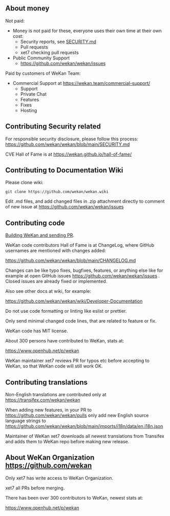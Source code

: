 ## About money

Not paid:

- Money is not paid for these, everyone uses their own time at their own cost:
  - Security reports, see [SECURITY.md](SECURITY.md)
  - Pull requests
  - xet7 checking pull requests
- Public Community Support
  - https://github.com/wekan/wekan/issues

Paid by customers of WeKan Team:

- Commercial Support at https://wekan.team/commercial-support/
  - Support
  - Private Chat
  - Features
  - Fixes
  - Hosting

## Contributing Security related

For responsible security disclosure, please follow this process:
https://github.com/wekan/wekan/blob/main/SECURITY.md

CVE Hall of Fame is at https://wekan.github.io/hall-of-fame/

## Contributing to Documentation Wiki

Please clone wiki:
```
git clone https://github.com/wekan/wekan.wiki
```
Edit .md files, and add changed files in .zip attachment
directly to comment of new issue at
https://github.com/wekan/wekan/issues 

## Contributing code

[Building WeKan and sending PR](https://github.com/wekan/wekan/wiki/Emoji).

WeKan code contributors Hall of Fame is at ChangeLog, where
GitHub usernames are mentioned with changes added:

https://github.com/wekan/wekan/blob/main/CHANGELOG.md

Changes can be like typo fixes, bugfixes, features, or anything else
like for example at open GitHub issues https://github.com/wekan/wekan/issues .
Closed issues are already fixed or implemented.

Also see other docs at wiki, for example:

https://github.com/wekan/wekan/wiki/Developer-Documentation

Do not use code formatting or linting like eslist or prettier.

Only send minimal changed code lines, that are related to feature or fix.

WeKan code has MIT license.

About 300 persons have contributed to WeKan, stats at:

https://www.openhub.net/p/wekan

WeKan maintainer xet7 reviews PR for typos etc before accepting to WeKan,
so that WeKan code will still work OK.

## Contributing translations

Non-English translations are contributed only at
https://transifex.com/wekan/wekan

When adding new features, in your PR to
https://github.com/wekan/wekan/pulls
only add new English source language strings
to https://github.com/wekan/wekan/blob/main/imports/i18n/data/en.i18n.json

Maintainer of WeKan xet7 downloads all newest
translations from Transifex and adds
them to WeKan repo before making
new release.

## About WeKan Organization https://github.com/wekan

Only xet7 has write access to WeKan Organization.

xet7 all PRs before merging.

There has been over 300 contributors to WeKan, newest stats at:

https://www.openhub.net/p/wekan
